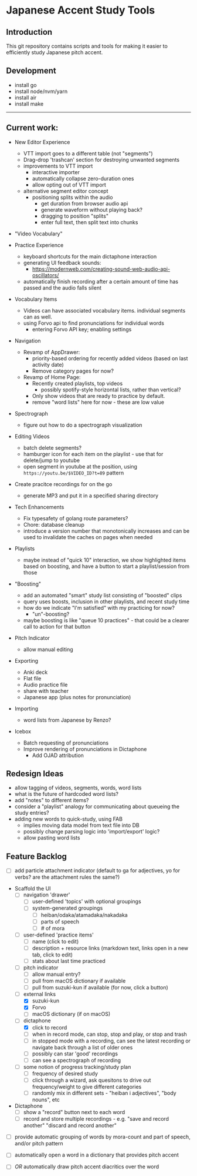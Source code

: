 # Japanese Accent Study Tools

## Introduction

This git repository contains scripts and tools for making it easier to efficiently study Japanese pitch accent.

## Development

* install go
* install node/nvm/yarn
* install air
* install make

--------


## Current work:
* New Editor Experience
  * VTT import goes to a different table (not "segments")
  * Drag-drop 'trashcan' section for destroying unwanted segments
  * improvements to VTT import
    * interactive importer
    * automatically collapse zero-duration ones
    * allow opting out of VTT import
  * alternative segment editor concept
    * positioning splits within the audio
      * get duration from browser audio api
      * generate waveform without playing back?
      * dragging to position "splits"
      * enter full text, then split text into chunks

* "Video Vocabulary"

* Practice Experience
  * keyboard shortcuts for the main dictaphone interaction 
  * generating UI feedback sounds:
    * https://modernweb.com/creating-sound-web-audio-api-oscillators/
  * automatically finish recording after a certain amount of time has passed and the audio falls silent

* Vocabulary Items
  * Videos can have associated vocabulary items. individual segments can as well. 
  * using Forvo api to find pronunciations for individual words
    * entering Forvo API key; enabling settings

* Navigation
  * Revamp of AppDrawer:
      * priority-based ordering for recently added videos (based on last activity date)
      * Remove category pages for now?
  * Revamp of Home Page:
      * Recently created playlists, top videos
          * possibly spotify-style horizontal lists, rather than vertical?
      * Only show videos that are ready to practice by default.   
      * remove "word lists" here for now - these are low value     

* Spectrograph
  * figure out how to do a spectrograph visualization 

* Editing Videos
  * batch delete segments? 
  * hamburger icon for each item on the playlist - use that for delete/jump to youtube
  * open segment in youtube at the position, using `https://youtu.be/$VIDEO_ID?t=89` pattern

* Create pracitce recordings for on the go
  * generate MP3 and put it in a specified sharing directory

* Tech Enhancements
  * Fix typesafety of golang route parameters?
  * Chore: database cleanup
  * introduce a version number that monotonically increases and can be used to invalidate the caches on pages when needed

* Playlists
  * maybe instead of "quick 10" interaction, we show highlighted items based on boosting, and have a button to start a playlist/session from those

* "Boosting"
  * add an automated "smart" study list consisting of "boosted" clips 
  * query uses boosts, inclusion in other playlists, and recent study time
  * how do we indicate "I'm satisfied" with my practicing for now?
    * "un"-boosting?
  * maybe boosting is like "queue 10 practices" - that could be a clearer call to action for that button

* Pitch Indicator
  * allow manual editing 

* Exporting
    * Anki deck
    * Flat file
    * Audio practice file
    * share with teacher
    * Japanese app (plus notes for pronunciation)
  
* Importing
  * word lists from Japanese by Renzo? 

* Icebox
    * Batch requesting of pronunciations
    * Improve rendering of pronunciations in Dictaphone
        * Add OJAD attribution



## Redesign Ideas
* allow tagging of videos, segments, words, word lists
* what is the future of hardcoded word lists?
* add "notes" to different items?
* consider a "playlist" analogy for communicating about queueing the study entries?
* adding new words to quick-study, using FAB
    * implies moving data model from text file into DB
    * possibly change parsing logic into 'import/export' logic?
    * allow pasting word lists


## Feature Backlog
* [ ] add particle attachment indicator (default to ga for adjectives, yo for verbs? are the attachment rules the same?)

* Scaffold the UI
    * [ ] navigation 'drawer'
        * [ ] user-defined 'topics' with optional groupings
        * [ ] system-generated groupings
            * [ ] heiban/odaka/atamadaka/nakadaka
            * [ ] parts of speech
            * [ ] \# of mora
    * [ ] user-defined 'practice items'
        * [ ] name (click to edit)
        * [ ] description + resource links (markdown text, links open in a new tab, click to edit)
        * [ ] stats about last time practiced
    * [ ] pitch indicator
        * [ ] allow manual entry?
        * [ ] pull from macOS dictionary if available
        * [ ] pull from suzuki-kun if available (for now, click a button)
    * [ ] external links
        * [x] suzuki-kun
        * [x] Forvo
        * [ ] macOS dictionary (if on macOS)
    * [ ] dictaphone
        * [x] click to record
        * [ ] when in record mode, can stop, stop and play, or stop and trash
        * [ ] in stopped mode with a recording, can see the latest recording or navigate back through a list of older ones
        * [ ] possibly can star 'good' recordings
        * [ ] can see a spectrograph of recording
    * [ ] some notion of progress tracking/study plan
        * [ ] frequency of desired study
        * [ ] click through a wizard, ask quesitons to drive out frequency/weight to give different categories
        * [ ] randomly mix in different sets - "heiban i adjectives", "body nouns", etc

* Dictaphone
    * [ ] show a "record" button next to each word
    * [ ] record and store multiple recordings - e.g. "save and record another" "discard and record another" 
* [ ] provide automatic grouping of words by mora-count and part of speech, and/or pitch pattern
* [ ] automatically open a word in a dictionary that provides pitch accent
* [ ] *OR* automatically draw pitch accent diacritics over the word

